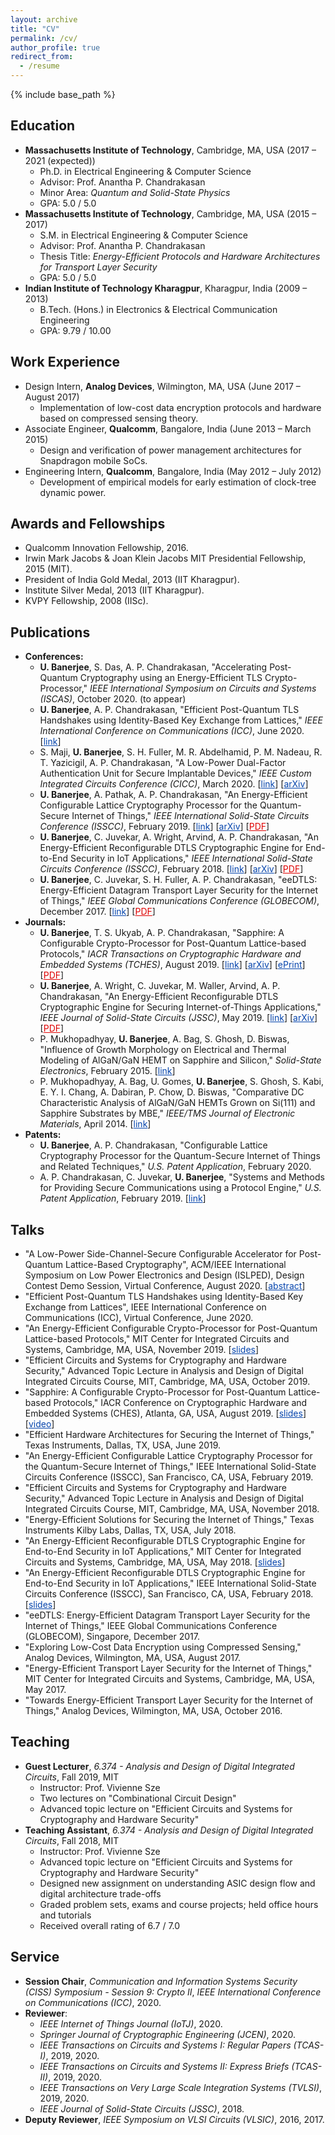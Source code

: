```yaml
---
layout: archive
title: "CV"
permalink: /cv/
author_profile: true
redirect_from:
  - /resume
---
```


{% include base_path %}

Education
---------------
* <b>Massachusetts Institute of Technology</b>, Cambridge, MA, USA (2017 – 2021 (expected))
  * Ph.D. in Electrical Engineering & Computer Science
  * Advisor: Prof. Anantha P. Chandrakasan
  * Minor Area: <i>Quantum and Solid-State Physics</i>
  * GPA: 5.0 / 5.0
* <b>Massachusetts Institute of Technology</b>, Cambridge, MA, USA (2015 – 2017)
  * S.M. in Electrical Engineering & Computer Science
  * Advisor: Prof. Anantha P. Chandrakasan
  * Thesis Title: <i>Energy-Efficient Protocols and Hardware Architectures for Transport Layer Security</i>
  * GPA: 5.0 / 5.0
* <b>Indian Institute of Technology Kharagpur</b>, Kharagpur, India (2009 – 2013)
  * B.Tech. (Hons.) in Electronics & Electrical Communication Engineering
  * GPA: 9.79 / 10.00

Work Experience
---------------
* Design Intern, <b>Analog Devices</b>, Wilmington, MA, USA (June 2017 – August 2017)
  * Implementation of low-cost data encryption protocols and hardware based on compressed sensing theory.
* Associate Engineer, <b>Qualcomm</b>, Bangalore, India (June 2013 – March 2015)
  * Design and verification of power management architectures for Snapdragon mobile SoCs.
* Engineering Intern, <b>Qualcomm</b>, Bangalore, India (May 2012 – July 2012)
  * Development of empirical models for early estimation of clock-tree dynamic power.

Awards and Fellowships
---------------
* Qualcomm Innovation Fellowship, 2016.
* Irwin Mark Jacobs & Joan Klein Jacobs MIT Presidential Fellowship, 2015 (MIT).
* President of India Gold Medal, 2013 (IIT Kharagpur).
* Institute Silver Medal, 2013 (IIT Kharagpur).
* KVPY Fellowship, 2008 (IISc).

Publications
---------------
* <b>Conferences:</b>
  * <b>U. Banerjee</b>, S. Das, A. P. Chandrakasan, "Accelerating Post-Quantum Cryptography using an Energy-Efficient TLS Crypto-Processor," <i>IEEE International Symposium on Circuits and Systems (ISCAS)</i>, October 2020. (to appear)
  * <b>U. Banerjee</b>, A. P. Chandrakasan, "Efficient Post-Quantum TLS Handshakes using Identity-Based Key Exchange from Lattices," <i>IEEE International Conference on Communications (ICC)</i>, June 2020. [<a href="https://ieeexplore.ieee.org/document/9148829/" style="color:#0645AD;">link</a>]
  * S. Maji, <b>U. Banerjee</b>, S. H. Fuller, M. R. Abdelhamid, P. M. Nadeau, R. T. Yazicigil, A. P. Chandrakasan, "A Low-Power Dual-Factor Authentication Unit for Secure Implantable Devices," <i>IEEE Custom Integrated Circuits Conference (CICC)</i>, March 2020. [<a href="https://ieeexplore.ieee.org/document/9075945/" style="color:#0645AD;">link</a>] [<a href="https://arxiv.org/abs/2004.13709" style="color:#0645AD;">arXiv</a>]
  * <b>U. Banerjee</b>, A. Pathak, A. P. Chandrakasan, "An Energy-Efficient Configurable Lattice Cryptography Processor for the Quantum-Secure Internet of Things," <i>IEEE International Solid-State Circuits Conference (ISSCC)</i>, February 2019. [<a href="https://ieeexplore.ieee.org/document/8662528/" style="color:#0645AD;">link</a>] [<a href="https://arxiv.org/abs/1903.04570" style="color:#0645AD;">arXiv</a>] [<a href="https://banerjeeutsav.github.io/files/2019-02-01-2019-isscc.pdf" style="color:#DF0000;">PDF</a>]
  * <b>U. Banerjee</b>, C. Juvekar, A. Wright, Arvind, A. P. Chandrakasan, "An Energy-Efficient Reconfigurable DTLS Cryptographic Engine for End-to-End Security in IoT Applications," <i>IEEE International Solid-State Circuits Conference (ISSCC)</i>, February 2018. [<a href="https://ieeexplore.ieee.org/document/8310174/" style="color:#0645AD;">link</a>] [<a href="https://arxiv.org/abs/1903.04387" style="color:#0645AD;">arXiv</a>] [<a href="https://banerjeeutsav.github.io/files/2018-02-01-2018-isscc.pdf" style="color:#DF0000;">PDF</a>]
  * <b>U. Banerjee</b>, C. Juvekar, S. H. Fuller, A. P. Chandrakasan, "eeDTLS: Energy-Efficient Datagram Transport Layer Security for the Internet of Things," <i>IEEE Global Communications Conference (GLOBECOM)</i>, December 2017. [<a href="https://ieeexplore.ieee.org/document/8255053/" style="color:#0645AD;">link</a>] [<a href="https://banerjeeutsav.github.io/files/2017-12-01-2017-globecom.pdf" style="color:#DF0000;">PDF</a>]
* <b>Journals:</b>
  * <b>U. Banerjee</b>, T. S. Ukyab, A. P. Chandrakasan, "Sapphire: A Configurable Crypto-Processor for Post-Quantum Lattice-based Protocols," <i>IACR Transactions on Cryptographic Hardware and Embedded Systems (TCHES)</i>, August 2019. [<a href="https://tches.iacr.org/index.php/TCHES/article/view/8344/" style="color:#0645AD;">link</a>] [<a href="https://arxiv.org/abs/1910.07557" style="color:#0645AD;">arXiv</a>] [<a href="https://eprint.iacr.org/2019/1140" style="color:#0645AD;">ePrint</a>] [<a href="https://banerjeeutsav.github.io/files/2019-08-01-2019-tches.pdf" style="color:#DF0000;">PDF</a>]
  * <b>U. Banerjee</b>, A. Wright, C. Juvekar, M. Waller, Arvind, A. P. Chandrakasan, "An Energy-Efficient Reconfigurable DTLS Cryptographic Engine for Securing Internet-of-Things Applications," <i>IEEE Journal of Solid-State Circuits (JSSC)</i>, May 2019. [<a href="https://ieeexplore.ieee.org/document/8721457/" style="color:#0645AD;">link</a>] [<a href="https://arxiv.org/abs/1907.04455" style="color:#0645AD;">arXiv</a>] [<a href="https://banerjeeutsav.github.io/files/2019-05-01-2019-jssc.pdf" style="color:#DF0000;">PDF</a>]
  * P. Mukhopadhyay, <b>U. Banerjee</b>, A. Bag, S. Ghosh, D. Biswas, "Influence of Growth Morphology on Electrical and Thermal Modeling of AlGaN/GaN HEMT on Sapphire and Silicon," <i>Solid-State Electronics</i>, February 2015. [<a href="https://doi.org/10.1016/j.sse.2014.11.017" style="color:#0645AD;">link</a>]
  * P. Mukhopadhyay, A. Bag, U. Gomes, <b>U. Banerjee</b>, S. Ghosh, S. Kabi, E. Y. I. Chang, A. Dabiran, P. Chow, D. Biswas, "Comparative DC Characteristic Analysis of AlGaN/GaN HEMTs Grown on Si(111) and Sapphire Substrates by MBE," <i>IEEE/TMS Journal of Electronic Materials</i>, April 2014. [<a href="https://doi.org/10.1007/s11664-014-3050-4" style="color:#0645AD;">link</a>]
* <b>Patents:</b>
  * <b>U. Banerjee</b>, A. P. Chandrakasan, "Configurable Lattice Cryptography Processor for the Quantum-Secure Internet of Things and Related Techniques," <i>U.S. Patent Application</i>, February 2020.
  * A. P. Chandrakasan, C. Juvekar, <b>U. Banerjee</b>, "Systems and Methods for Providing Secure Communications using a Protocol Engine," <i>U.S. Patent Application</i>, February 2019. [<a href="https://patents.google.com/patent/US20190253396A1/en" style="color:#0645AD;">link</a>]
  
Talks
---------------
* "A Low-Power Side-Channel-Secure Configurable Accelerator for Post-Quantum Lattice-Based Cryptography", ACM/IEEE International Symposium on Low Power Electronics and Design (ISLPED), Design Contest Demo Session, Virtual Conference, August 2020. [<a href="https://banerjeeutsav.github.io/files/2020-islped-design-contest-demo-proposal.pdf" style="color:#0645AD;">abstract</a>]
* "Efficient Post-Quantum TLS Handshakes using Identity-Based Key Exchange from Lattices", IEEE International Conference on Communications (ICC), Virtual Conference, June 2020.
* "An Energy-Efficient Configurable Crypto-Processor for Post-Quantum Lattice-based Protocols," MIT Center for Integrated Circuits and Systems, Cambridge, MA, USA, November 2019. [<a href="https://cics.mit.edu/wp-content/uploads/2019/11/Utsav-Banerjee-An-Energy-Efficient-Configurable-Crypto-Processor-for-Post-Quantum-Lattice-based-Protocols.pdf" style="color:#0645AD;">slides</a>]
* "Efficient Circuits and Systems for Cryptography and Hardware Security," Advanced Topic Lecture in Analysis and Design of Digital Integrated Circuits Course, MIT, Cambridge, MA, USA, October 2019.
* "Sapphire: A Configurable Crypto-Processor for Post-Quantum Lattice-based Protocols," IACR Conference on Cryptographic Hardware and Embedded Systems (CHES), Atlanta, GA, USA, August 2019. [<a href="https://ches.iacr.org/2019/src/slides/Day1/Session1_Lattice_onlypdfs/Paper3_PPT_CHES_2019_UtsavBanerjee.pdf" style="color:#0645AD;">slides</a>] [<a href="https://www.youtube.com/watch?v=KLmIsDpoPCU" style="color:#0645AD;">video</a>]
* "Efficient Hardware Architectures for Securing the Internet of Things," Texas Instruments, Dallas, TX, USA, June 2019.
* "An Energy-Efficient Configurable Lattice Cryptography Processor for the Quantum-Secure Internet of Things," IEEE International Solid-State Circuits Conference (ISSCC), San Francisco, CA, USA, February 2019.
* "Efficient Circuits and Systems for Cryptography and Hardware Security," Advanced Topic Lecture in Analysis and Design of Digital Integrated Circuits Course, MIT, Cambridge, MA, USA, November 2018.
* "Energy-Efficient Solutions for Securing the Internet of Things," Texas Instruments Kilby Labs, Dallas, TX, USA, July 2018.
* "An Energy-Efficient Reconfigurable DTLS Cryptographic Engine for End-to-End Security in IoT Applications," MIT Center for Integrated Circuits and Systems, Cambridge, MA, USA, May 2018. [<a href="https://cics.mit.edu/wp-content/uploads/2018/05/Utsav-Banerjee-An-Energy-Efficient-Reconfigurable-DTLS-Cryptographic-Engine-for-End-to-End.pdf" style="color:#0645AD;">slides</a>]
* "An Energy-Efficient Reconfigurable DTLS Cryptographic Engine for End-to-End Security in IoT Applications," IEEE International Solid-State Circuits Conference (ISSCC), San Francisco, CA, USA, February 2018. [<a href="https://pdfs.semanticscholar.org/6b3f/8ca05dfd2f9e2ad9de5093f972c9b759592f.pdf" style="color:#0645AD;">slides</a>]
* "eeDTLS: Energy-Efficient Datagram Transport Layer Security for the Internet of Things," IEEE Global Communications Conference (GLOBECOM), Singapore, December 2017.
* "Exploring Low-Cost Data Encryption using Compressed Sensing," Analog Devices, Wilmington, MA, USA, August 2017.
* "Energy-Efficient Transport Layer Security for the Internet of Things," MIT Center for Integrated Circuits and Systems, Cambridge, MA, USA, May 2017.
* "Towards Energy-Efficient Transport Layer Security for the Internet of Things," Analog Devices, Wilmington, MA, USA, October 2016.

Teaching
---------------
* <b>Guest Lecturer</b>, <i>6.374 - Analysis and Design of Digital Integrated Circuits</i>, Fall 2019, MIT
  * Instructor: Prof. Vivienne Sze
  * Two lectures on "Combinational Circuit Design"
  * Advanced topic lecture on "Efficient Circuits and Systems for Cryptography and Hardware Security"
* <b>Teaching Assistant</b>, <i>6.374 - Analysis and Design of Digital Integrated Circuits</i>, Fall 2018, MIT
  * Instructor: Prof. Vivienne Sze
  * Advanced topic lecture on "Efficient Circuits and Systems for Cryptography and Hardware Security"
  * Designed new assignment on understanding ASIC design flow and digital architecture trade-offs
  * Graded problem sets, exams and course projects; held office hours and tutorials
  * Received overall rating of 6.7 / 7.0

Service
---------------
* <b>Session Chair</b>, <i>Communication and Information Systems Security (CISS) Symposium - Session 9: Crypto II</i>, <i>IEEE International Conference on Communications (ICC)</i>, 2020.
* <b>Reviewer</b>:
  * <i>IEEE Internet of Things Journal (IoTJ)</i>, 2020.
  * <i>Springer Journal of Cryptographic Engineering (JCEN)</i>, 2020.
  * <i>IEEE Transactions on Circuits and Systems I: Regular Papers (TCAS-I)</i>, 2019, 2020.
  * <i>IEEE Transactions on Circuits and Systems II: Express Briefs (TCAS-II)</i>, 2019, 2020.
  * <i>IEEE Transactions on Very Large Scale Integration Systems (TVLSI)</i>, 2019, 2020.
  * <i>IEEE Journal of Solid-State Circuits (JSSC)</i>, 2018.
* <b>Deputy Reviewer</b>, <i>IEEE Symposium on VLSI Circuits (VLSIC)</i>, 2016, 2017.

<!--
* Student Member, <i>Institute of Electrical and Electronics Engineers (IEEE)</i>, 2015 - present.
* Student Member, <i>International Association for Cryptologic Research (IACR)</i>, 2016 - present.
* Member, <i>IEEE Solid-State Circuits Society (SSCS)</i>, 2016 - present.
* Member, <i>IEEE Computer Society Technical Committee on Security and Privacy</i>, 2019 - present.
-->

<!-- 
Skills
---------------
* <b>Programming:</b> C, Tcl, Perl, MATLAB, SPICE, Python, Sage
* <b>Hardware Design:</b> Verilog HDL, BlueSpec System Verilog, Xilinx Vivado (ISE)
* <b>EDA / CAD:</b>
  * <b>Cadence:</b> Virtuoso, Incisive, Genus (RTL Compiler), Innovus (Encounter)
  * <b>Synopsys:</b> Design Compiler, IC Compiler, PrimeTime
  * <b>Others:</b> Calibre, Eagle
-->
